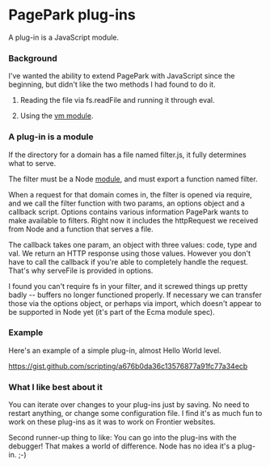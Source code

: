# PagePark plug-ins

A plug-in is a JavaScript module. 

### Background

I've wanted the ability to extend PagePark with JavaScript since the beginning, but didn't like the two methods I had found to do it.

1. Reading the file via fs.readFile and running it through eval. 

2. Using the [vm module](https://nodejs.org/api/vm.html). 

### A plug-in is a module

If the directory for a domain has a file named filter.js, it fully determines what to serve.

The filter must be a Node <a href="https://www.w3schools.com/nodejs/nodejs_modules.asp">module</a>, and must export a function named filter. 

When a request for that domain comes in, the filter is opened via require, and we call the filter function with two params, an options object and a callback script. Options contains various information PagePark wants to make available to filters. Right now it includes the httpRequest we received from Node and a function that serves a file. 

The callback takes one param, an object with three values: code, type and val. We return an HTTP response using those values. However you don't have to call the callback if you're able to completely handle the request. That's why serveFile is provided in options. 

I found you can't require fs in your filter, and it screwed things up pretty badly -- buffers no longer functioned properly. If necessary we can transfer those via the options object, or perhaps via import, which doesn't appear to be supported in Node yet (it's part of the Ecma module spec).

### Example

Here's an example of a simple plug-in, almost Hello World level.

https://gist.github.com/scripting/a676b0da36c13576877a91fc77a34ecb

### What I like best about it

You can iterate over changes to your plug-ins just by saving. No need to restart anything, or change some configuration file. I find it's as much fun to work on these plug-ins as it was to work on Frontier websites.

Second runner-up thing to like: You can go into the plug-ins with the debugger! That makes a world of difference. Node has no idea it's a plug-in. ;-)

